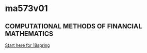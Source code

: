 # ma573v01 

## COMPUTATIONAL METHODS OF FINANCIAL MATHEMATICS


[Start here for 18spring](index01.ipynb)
